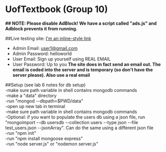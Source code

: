 # UofTextbook (Group 10)

__## NOTE: Please disable AdBlock! We have a script called "ads.js" and Adblock prevents it from running.__

##Live testing site: [I'm an inline-style link](http://timothylock.ca:3000)
- Admin Email: user1@gmail.com
- Admin Password: helloworld
- User Email: Sign up yourself using REAL EMAIL
- User Password: Up to you
__The site does in fact send an email out. The email is coded into the server and is temporary (so don't have the server please). Also use a real email__


##Setup (see lab 6 notes for db setup)<BR>
-make sure path variable in shell contains mongodb commands<BR>
-make a "data" directory<BR>
-run "mongod --dbpath=$PWD/data"<BR>
-open up new tab in terminal<BR>
-make sure path variable in shell contains mongodb commands<BR>
-Optional: if you want to populate the users db using a json file, run "mongoimport --db usersdb --collection users --type json --file test_users.json --jsonArray". Can do the same using a different json file<BR>
-run "npm init"<BR>
-run "npm install mongoose express"<BR>
-run "node server.js" or "nodemon server.js"<BR>
